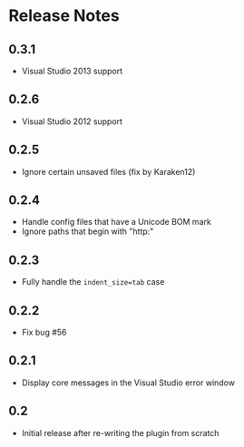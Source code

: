 # Release Notes

## 0.3.1

* Visual Studio 2013 support

## 0.2.6

* Visual Studio 2012 support

## 0.2.5

* Ignore certain unsaved files (fix by Karaken12)

## 0.2.4

* Handle config files that have a Unicode BOM mark
* Ignore paths that begin with "http:"

## 0.2.3

* Fully handle the `indent_size=tab` case

## 0.2.2

* Fix bug #56

## 0.2.1

* Display core messages in the Visual Studio error window

## 0.2

* Initial release after re-writing the plugin from scratch
